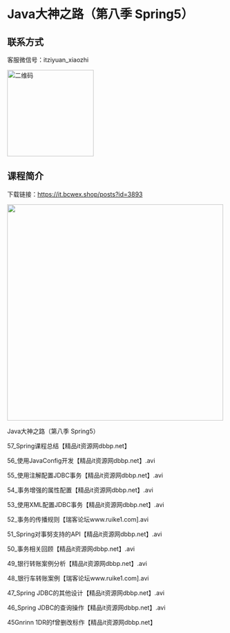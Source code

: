 # Java大神之路（第八季 Spring5）

## 联系方式

客服微信号：itziyuan_xiaozhi

<img src="https://ziyuanyun.oss-cn-guangzhou.aliyuncs.com/common/20240614073449/666b82192834a.jpg" width="200" height="200" alt="二维码">

## 课程简介

下载链接：https://it.bcwex.shop/posts?id=3893

<img src="https://ziyuanyun.oss-cn-guangzhou.aliyuncs.com/yun/20240515185409/664494517b53f.jpg" width="500" alt="">

  Java大神之路（第八季 Spring5）



 57_Spring课程总结【精品it资源网dbbp.net】

 56_使用JavaConfig开发【精品it资源网dbbp.net】.avi

 55_使用注解配置JDBC事务【精品it资源网dbbp.net】.avi

 54_事务增强的属性配置【精品it资源网dbbp.net】.avi

 53_使用XML配置JDBC事务【精品it资源网dbbp.net】.avi

 52_事务的传播规则【瑞客论坛www.ruike1.com].avi

 51_Spring对事努支持的API【精品it资源网dbbp.net】.avi

 50_事务相关回顾【精品it资源网dbbp.net】.avi

 49_银行转账案例分析【精品it资源网dbbp.net】.avi

 48_银行车转账案例【瑞客论坛www.ruike1.com].avi

 47_Spring JDBC的其他设计【精品it资源网dbbp.net】.avi

 46_Spring JDBC的查询操作【精品it资源网dbbp.net】.avi

 45Gnrinn 1DR的f曾删改标作【精品it资源网dbbp.net】

  